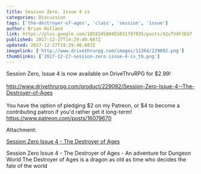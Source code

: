 ```yaml
---
title: Session Zero, Issue 4 is
categories: Discussion
tags: ['the-destroyer-of-ages', 'class', 'session', 'issue']
author: Brian Holland
link: https://plus.google.com/101824580455031797035/posts/42uTV4FJEU7
published: 2017-12-27T14:29:40.687Z
updated: 2017-12-27T14:29:40.687Z
imagelink: ['http://www.drivethrurpg.com/images/11364/229092.png']
thumblinks: ['2017-12-27-session-zero-issue-4-is_tb.png']
---
```


Session Zero, Issue 4 is now available on DriveThruRPG for $2.99!<br /><br /><a href="http://www.drivethrurpg.com/product/229092/Session-Zero-Issue-4--The-Destroyer-of-Ages" class="ot-anchor">http://www.drivethrurpg.com/product/229092/Session-Zero-Issue-4--The-Destroyer-of-Ages</a><br /><br />You have the option of pledging $2 on my Patreon, or $4 to become a contributing patron if you&#39;d rather get it long-term! <br /><a href="https://www.patreon.com/posts/16079670" class="ot-anchor">https://www.patreon.com/posts/16079670</a><br />


Attachment:

<a href='http://www.drivethrurpg.com/product/229092/Session-Zero-Issue-4--The-Destroyer-of-Ages'>Session Zero Issue 4 - The Destroyer of Ages</a>


Session Zero Issue 4 - The Destroyer of Ages - An adventure for Dungeon World
The Destroyer of Ages is a dragon as old as time who decides the fate of the world